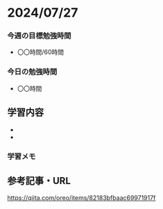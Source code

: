 # 2024/07/27

### 今週の目標勉強時間
- 〇〇時間/60時間

### 今日の勉強時間
- 〇〇時間

## 学習内容
-
-

### 学習メモ

## 参考記事・URL
<https://qiita.com/oreo/items/82183bfbaac69971917f>
